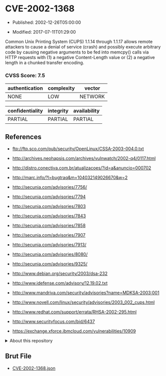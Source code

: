 # CVE-2002-1368

- Published: 2002-12-26T05:00:00

- Modified: 2017-07-11T01:29:00

Common Unix Printing System (CUPS) 1.1.14 through 1.1.17 allows remote attackers to cause a denial of service (crash) and possibly execute arbitrary code by causing negative arguments to be fed into memcpy() calls via HTTP requests with (1) a negative Content-Length value or (2) a negative length in a chunked transfer encoding.

### CVSS Score: **7.5**

| authentication | complexity | vector |
| --- | --- | --- |
| NONE | LOW | NETWORK |

| confidentiality | integrity | availability |
| --- | --- | --- |
| PARTIAL | PARTIAL | PARTIAL |

## References

* ftp://ftp.sco.com/pub/security/OpenLinux/CSSA-2003-004.0.txt

* http://archives.neohapsis.com/archives/vulnwatch/2002-q4/0117.html

* http://distro.conectiva.com.br/atualizacoes/?id=a&anuncio=000702

* http://marc.info/?l=bugtraq&m=104032149026670&w=2

* http://secunia.com/advisories/7756/

* http://secunia.com/advisories/7794

* http://secunia.com/advisories/7803

* http://secunia.com/advisories/7843

* http://secunia.com/advisories/7858

* http://secunia.com/advisories/7907

* http://secunia.com/advisories/7913/

* http://secunia.com/advisories/8080/

* http://secunia.com/advisories/9325/

* http://www.debian.org/security/2003/dsa-232

* http://www.idefense.com/advisory/12.19.02.txt

* http://www.mandriva.com/security/advisories?name=MDKSA-2003:001

* http://www.novell.com/linux/security/advisories/2003_002_cups.html

* http://www.redhat.com/support/errata/RHSA-2002-295.html

* http://www.securityfocus.com/bid/6437

* https://exchange.xforce.ibmcloud.com/vulnerabilities/10909

<details>
<summary>About this repository</summary> 

  This repository is part of the project [Live Hack CVE](https://github.com/Live-Hack-CVE). Main website can be found [www.live-hack.org](https://www.live-hack.org) 
  
  Made by [Sn0wAlice](https://github.com/Sn0wAlice) for the people that care about security and need to have a feed of the latest CVEs. Hope you enjoy it, don't forget to star the repo and follow me on [Twitter](https://twitter.com/Sn0wAlice) and [Github](https://github.com/Sn0wAlice). And that is my [personnal website](https://www.alice-snow.me/)

  - [Home Page](https://github.com/Live-Hack-CVE)
  - [Framework](https://github.com/Live-Hack-CVE/cve-framework)
  - [CVE database](https://github.com/Live-Hack-CVE/full_database)
  - [Changelog](https://github.com/Live-Hack-CVE/Changelog)
</details>

## Brut File

* [CVE-2002-1368.json](https://raw.githubusercontent.com/Live-Hack-CVE/full_database/main/cves/2002/CVE-2002-1368.json)

